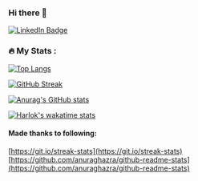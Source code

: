 ### Hi there 👋

<!--
**wilson-kong/wilson-kong** is a ✨ _special_ ✨ repository because its `README.md` (this file) appears on your GitHub profile.

Here are some ideas to get you started:

- 🔭 I’m currently working on ...
- 🌱 I’m currently learning ...
- 👯 I’m looking to collaborate on ...
- 🤔 I’m looking for help with ...
- 💬 Ask me about ...
- 📫 How to reach me: ...
- 😄 Pronouns: ...
- ⚡ Fun fact: ...
-->

[![LinkedIn Badge](https://img.shields.io/badge/LinkedIn-Profile-informational?style=flat&logo=linkedin&logoColor=white&color=0D76A8)](https://www.linkedin.com/in/wilson-kong-2290ba83/)

### :fire: My Stats :
[![Top Langs](https://github-readme-stats.vercel.app/api/top-langs/?username=wilson-kong&layout=donut&langs_count=5)](#)

[![GitHub Streak](http://github-readme-streak-stats.herokuapp.com?user=wilson-kong&theme=dark&background=000000)](#)

[![Anurag's GitHub stats](https://github-readme-stats.vercel.app/api?username=wilson-kong)](#)

[![Harlok's wakatime stats](https://github-readme-stats.vercel.app/api/wakatime?username=bb0fd665-3a02-4900-8932-3638de54e332)](#)

#### Made thanks to following:
[https://git.io/streak-stats](https://git.io/streak-stats)
[https://github.com/anuraghazra/github-readme-stats](https://github.com/anuraghazra/github-readme-stats)